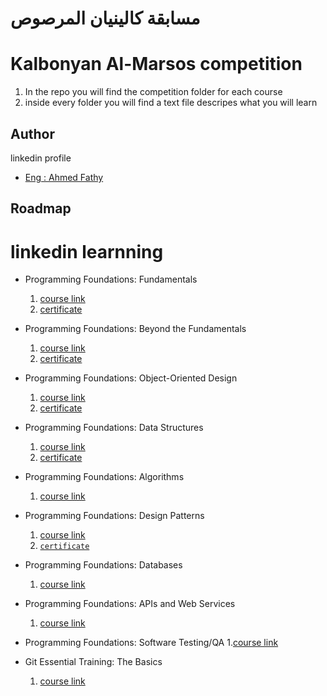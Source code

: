 # مسابقة كالينيان المرصوص
# Kalbonyan Al-Marsos competition

1. In the repo you will find the competition folder for each course
2. inside every folder you will find a text file descripes what you will learn 
## Author
linkedin profile

- [Eng : Ahmed Fathy](https://www.linkedin.com/in/ahmedfathykhalid?lipi=urn%3Ali%3Apage%3Ad_flagship3_profile_view_base_contact_details%3BGaUC9QRsS%2FWiR8tEFLIS3Q%3D%3D)


## Roadmap

# linkedin learnning
- Programming Foundations: Fundamentals
    1. [course link](https://www.linkedin.com/learning/programming-foundations-fundamentals-3/the-fundamentals-of-programming?autoplay=true)
    2. [certificate](https://www.linkedin.com/learning/certificates/ee4d4a85d16d0ae90a0a428c9453f0937b07bb32c67aefa394c9d89c38fdc4b2?trk=share_certificate)
- Programming Foundations: Beyond the Fundamentals
    1. [course link](https://www.linkedin.com/learning/programming-foundations-beyond-the-fundamentals/understanding-collections?autoplay=true)
    2. [certificate](https://www.linkedin.com/learning/certificates/f0cec958bdb5146200e21703c84d24e271782711a1ab8b241d06c0bf2bebdbae?trk=share_certificate)
- Programming Foundations: Object-Oriented Design
    1. [course link](https://www.linkedin.com/learning/programming-foundations-object-oriented-design-3/learn-object-oriented-design-principles?autoplay=true&contextUrn=urn%3Ali%3AlearningCollection%3A6910304781517406208)
    2. [certificate](https://www.linkedin.com/learning/certificates/69725d3445cc93707bcabd1a84c97ecde0b7833be67a3018f563e9077d71610a?trk=share_certificate)
- Programming Foundations: Data Structures
    1. [course link](https://www.linkedin.com/learning/programming-foundations-data-structures-2/understand-data-structures?autoplay=true&contextUrn=urn%3Ali%3AlearningCollection%3A6910304781517406208)
    2. [certificate](https://www.linkedin.com/learning/certificates/d7dd130dfed472638129ce5fb2f6ccc21d3312b233a4de284d9764f4ecb5d5fb?trk=share_certificate)
- Programming Foundations: Algorithms
    1. [course link](https://www.linkedin.com/learning/programming-foundations-algorithms/algorithms-power-the-world?autoplay=true&contextUrn=urn%3Ali%3AlearningCollection%3A6910304781517406208)

- Programming Foundations: Design Patterns
    1. [course link](https://www.linkedin.com/learning/programming-foundations-design-patterns-2/don-t-reinvent-the-wheel?autoplay=true&contextUrn=urn%3Ali%3AlearningCollection%3A6910304781517406208)
    2. [`certificate`](https://www.linkedin.com/learning/certificates/79b14188dc42545c21800b8ebc88293e1dcb73da182e759b9f98524f7d76f2ee?trk=share_certificate)
- Programming Foundations: Databases
    1. [course link](https://www.linkedin.com/learning/programming-foundations-databases-2/why-use-a-database?autoplay=true&contextUrn=urn%3Ali%3AlearningCollection%3A6910304781517406208)

- Programming Foundations: APIs and Web Services
    1. [course link](https://www.linkedin.com/learning/programming-foundations-apis-and-web-services/communicate-on-the-web-using-services?autoplay=true&contextUrn=urn%3Ali%3AlearningCollection%3A6910304781517406208)

- Programming Foundations: Software Testing/QA
    1.[course link](https://www.linkedin.com/learning/programming-foundations-software-testing-qa/set-the-standard-with-quality-assurance-qa?autoplay=true&contextUrn=urn%3Ali%3AlearningCollection%3A6910304781517406208)

- Git Essential Training: The Basics
    1. [course link](https://www.linkedin.com/learning/git-essential-training-the-basics/version-control?autoplay=true&contextUrn=urn%3Ali%3AlearningCollection%3A6910304781517406208)
